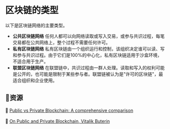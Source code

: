 # 区块链的类型
以下是区块链网络的主要类型。

* **公共区块链网络**
任何人都可以向网络读取或写入交易，或参与共识过程，每笔交易都在公共网络上，整个过程不需要任何许可。
* **私有区块链网络**
私有区块链由一个组织运行和控制，该组织决定谁可以读、写和参与共识过程。由于它们是100%的中心化，私有区块链适用于沙盒环境，不适合用于生产。
* **联盟区块链网络**
在联盟链中，共识过程由一群人处理。读取和写入的权利可能是公开的，也可能是限制于某些参与者。联盟链被认为是"许可的区块链"，最适合组织和企业使用。

## **:scroll:资源**
:page_facing_up: [Public vs Private Blockchain: A comprehensive comparison](https://www.blockchain-council.org/blockchain/public-vs-private-blockchain-a-comprehensive-comparison/)<br></br>
:book: [On Public and Private Blockchain, Vitalik Buterin](https://blog.ethereum.org/2015/08/07/on-public-and-private-blockchains/)
